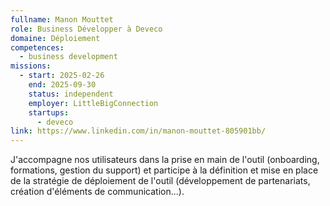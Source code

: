 ```yaml
---
fullname: Manon Mouttet
role: Business Développer à Deveco
domaine: Déploiement
competences:
  - business development
missions:
  - start: 2025-02-26
    end: 2025-09-30
    status: independent
    employer: LittleBigConnection
    startups:
      - deveco
link: https://www.linkedin.com/in/manon-mouttet-805901bb/
---
```

J'accompagne nos utilisateurs dans la prise en main de l'outil (onboarding, formations, gestion du support) et participe à la définition et mise en place de la stratégie de déploiement de l'outil (développement de partenariats, création d'éléments de communication...).